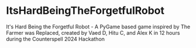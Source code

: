# ItsHardBeingTheForgetfulRobot
It's Hard Being the Forgetful Robot - A PyGame based game inspired by The Farmer was Replaced, created by Vaed D, Hitu C, and Alex K in 12 hours during the Counterspell 2024 Hackathon
